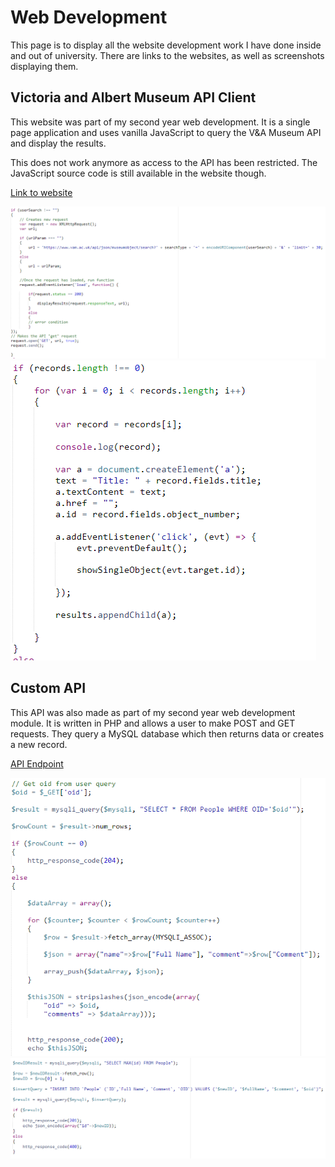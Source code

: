 # Web Development

This page is to display all the website development work I have done inside and out of university.
There are links to the websites, as well as screenshots displaying them.

## Victoria and Albert Museum API Client

This website was part of my second year web development. It is a single page application and uses vanilla JavaScript to query the V&A Museum API and display the results.

This does not work anymore as access to the API has been restricted. The JavaScript source code is still available in the website though.

[Link to website](https://jb1930.brighton.domains/CI527/Assignment1/index.html)

![Image](/images/V&ACode1.jpg) ![Image](/images/V&ACode2.jpg)

## Custom API

This API was also made as part of my second year web development module. It is written in PHP and allows a user to make POST and GET requests. They query a MySQL database which then returns data or creates a new record.

[API Endpoint](http://jb1930.brighton.domains/CI527/Assignment2/api.php)

![Image](/images/APICode1.jpg) ![Image](/images/APICode2.jpg)
